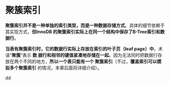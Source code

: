 聚簇索引
================================================================================
**聚簇索引并不是一种单独的索引类型，而是一种数据存储方式**。具体的细节依赖于其实现方式，**但InnoDB
的聚簇索引实际上在同一个结构中保存了B-Tree索引和数据行**。

**当表有聚簇索引时，它的数据行实际上存放在索引的叶子页（leaf page）中**。术语“**聚簇**”表示 **数
据行和相邻的键值紧凑地存储在一起**。因为无法同时把数据行存放在两个不同的地方，**所以一个表只能有一个
聚簇索引**（不过，**覆盖索引可以模拟多个聚簇索引** 的情况，本章后面将详细介绍）。















































dd
